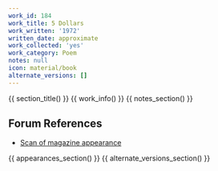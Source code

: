 ```yaml
---
work_id: 184
work_title: 5 Dollars
work_written: '1972'
written_date: approximate
work_collected: 'yes'
work_category: Poem
notes: null
icon: material/book
alternate_versions: []
---
```


{{ section_title() }}
{{ work_info() }}
{{ notes_section() }}
## Forum References
- [Scan of magazine appearance](https://bukowskiforum.com/threads/red-dot-poems-from-nyq-12.7357/)

{{ appearances_section() }}
{{ alternate_versions_section() }}